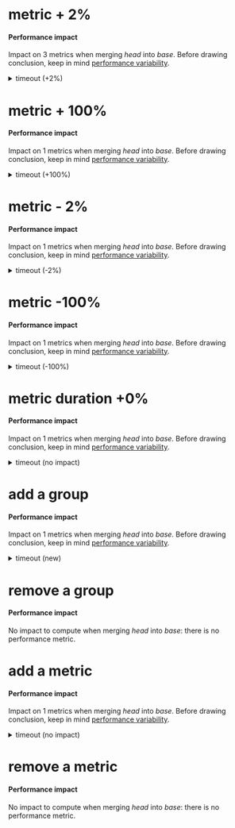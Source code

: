 # metric + 2%

<h4 id="perf-impact">Performance impact</h4>

<p>Impact on 3 metrics when merging <em>head</em> into <em>base</em>. Before drawing conclusion, keep in mind <a href="https://github.com/jsenv/workflow/tree/main/packages/jsenv-performance-impact#performance-variability">performance variability</a>.</p>

<details>
  <summary>timeout (+2%)</summary>
  <table>
    <thead>
      <th nowrap>Metric</th>
      <th nowrap>Before merge</th>
      <th nowrap>After merge</th>
      <th nowrap>Impact</th>
      <th nowrap></th>
    </thead>
    <tbody>
      <tr>
        <td nowrap>Duration for setTimeout(100)</td>
        <td nowrap>0.1 second</td>
        <td nowrap>0.1 second</td>
        <td nowrap>+0.002 second / +2%</td>
        <td>:arrow_upper_right:</td>
      </tr>
      <tr>
        <td nowrap>Memory usage for setTimeout(100)</td>
        <td nowrap>50 B</td>
        <td nowrap>51 B</td>
        <td nowrap>+1 B / +2%</td>
        <td>:arrow_upper_right:</td>
      </tr>
      <tr>
        <td nowrap>Number of filesystem read</td>
        <td nowrap>0</td>
        <td nowrap>0</td>
        <td nowrap></td>
        <td>:ghost:</td>
      </tr>
    </tbody>
  </table>
</details>

# metric + 100%

<h4 id="perf-impact">Performance impact</h4>

<p>Impact on 1 metrics when merging <em>head</em> into <em>base</em>. Before drawing conclusion, keep in mind <a href="https://github.com/jsenv/workflow/tree/main/packages/jsenv-performance-impact#performance-variability">performance variability</a>.</p>

<details>
  <summary>timeout (+100%)</summary>
  <table>
    <thead>
      <th nowrap>Metric</th>
      <th nowrap>Before merge</th>
      <th nowrap>After merge</th>
      <th nowrap>Impact</th>
      <th nowrap></th>
    </thead>
    <tbody>
      <tr>
        <td nowrap>100ms</td>
        <td nowrap>0.1 second</td>
        <td nowrap>0.2 second</td>
        <td nowrap>+0.1 second / +100%</td>
        <td>:arrow_upper_right:</td>
      </tr>
    </tbody>
  </table>
</details>

# metric - 2%

<h4 id="perf-impact">Performance impact</h4>

<p>Impact on 1 metrics when merging <em>head</em> into <em>base</em>. Before drawing conclusion, keep in mind <a href="https://github.com/jsenv/workflow/tree/main/packages/jsenv-performance-impact#performance-variability">performance variability</a>.</p>

<details>
  <summary>timeout (-2%)</summary>
  <table>
    <thead>
      <th nowrap>Metric</th>
      <th nowrap>Before merge</th>
      <th nowrap>After merge</th>
      <th nowrap>Impact</th>
      <th nowrap></th>
    </thead>
    <tbody>
      <tr>
        <td nowrap>100ms</td>
        <td nowrap>0.1 second</td>
        <td nowrap>0.1 second</td>
        <td nowrap>-0.002 second / -2%</td>
        <td>:arrow_lower_right:</td>
      </tr>
    </tbody>
  </table>
</details>

# metric -100%

<h4 id="perf-impact">Performance impact</h4>

<p>Impact on 1 metrics when merging <em>head</em> into <em>base</em>. Before drawing conclusion, keep in mind <a href="https://github.com/jsenv/workflow/tree/main/packages/jsenv-performance-impact#performance-variability">performance variability</a>.</p>

<details>
  <summary>timeout (-100%)</summary>
  <table>
    <thead>
      <th nowrap>Metric</th>
      <th nowrap>Before merge</th>
      <th nowrap>After merge</th>
      <th nowrap>Impact</th>
      <th nowrap></th>
    </thead>
    <tbody>
      <tr>
        <td nowrap>100ms</td>
        <td nowrap>0.1 second</td>
        <td nowrap>0 second</td>
        <td nowrap>-0.1 second / -100%</td>
        <td>:arrow_lower_right:</td>
      </tr>
    </tbody>
  </table>
</details>

# metric duration +0%

<h4 id="perf-impact">Performance impact</h4>

<p>Impact on 1 metrics when merging <em>head</em> into <em>base</em>. Before drawing conclusion, keep in mind <a href="https://github.com/jsenv/workflow/tree/main/packages/jsenv-performance-impact#performance-variability">performance variability</a>.</p>

<details>
  <summary>timeout (no impact)</summary>
  <table>
    <thead>
      <th nowrap>Metric</th>
      <th nowrap>Before merge</th>
      <th nowrap>After merge</th>
      <th nowrap>Impact</th>
      <th nowrap></th>
    </thead>
    <tbody>
      <tr>
        <td nowrap>100ms</td>
        <td nowrap>0.1 second</td>
        <td nowrap>0.1 second</td>
        <td nowrap></td>
        <td>:ghost:</td>
      </tr>
    </tbody>
  </table>
</details>

# add a group

<h4 id="perf-impact">Performance impact</h4>

<p>Impact on 1 metrics when merging <em>head</em> into <em>base</em>. Before drawing conclusion, keep in mind <a href="https://github.com/jsenv/workflow/tree/main/packages/jsenv-performance-impact#performance-variability">performance variability</a>.</p>

<details>
  <summary>timeout (new)</summary>
  <table>
    <thead>
      <th nowrap>Metric</th>
      <th nowrap>Before merge</th>
      <th nowrap>After merge</th>
      <th nowrap>Impact</th>
      <th nowrap></th>
    </thead>
    <tbody>
      <tr>
        <td nowrap>100ms</td>
        <td nowrap></td>
        <td nowrap>0.1 second</td>
        <td nowrap></td>
        <td>:baby:</td>
      </tr>
    </tbody>
  </table>
</details>

# remove a group

<h4 id="perf-impact">Performance impact</h4>

<p>No impact to compute when merging <em>head</em> into <em>base</em>: there is no performance metric.</p>

# add a metric

<h4 id="perf-impact">Performance impact</h4>

<p>Impact on 1 metrics when merging <em>head</em> into <em>base</em>. Before drawing conclusion, keep in mind <a href="https://github.com/jsenv/workflow/tree/main/packages/jsenv-performance-impact#performance-variability">performance variability</a>.</p>

<details>
  <summary>timeout (no impact)</summary>
  <table>
    <thead>
      <th nowrap>Metric</th>
      <th nowrap>Before merge</th>
      <th nowrap>After merge</th>
      <th nowrap>Impact</th>
      <th nowrap></th>
    </thead>
    <tbody>
      <tr>
        <td nowrap>100ms</td>
        <td nowrap></td>
        <td nowrap>0.1 second</td>
        <td nowrap></td>
        <td>:baby:</td>
      </tr>
    </tbody>
  </table>
</details>

# remove a metric

<h4 id="perf-impact">Performance impact</h4>

<p>No impact to compute when merging <em>head</em> into <em>base</em>: there is no performance metric.</p>
